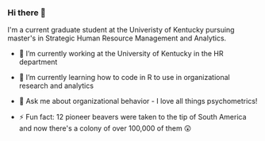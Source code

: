 ### Hi there 👋

I'm a current graduate student at the Univeristy of Kentucky pursuing master's in Strategic Human Resource Management and Analytics.

- 🔭 I’m currently working at the University of Kentucky in the HR department

- 🌱 I’m currently learning how to code in R to use in organizational research and analytics

- 💬 Ask me about organizational behavior - I love all things psychometrics!

- ⚡ Fun fact: 12 pioneer beavers were taken to the tip of South America and now there's a colony of over 100,000 of them 😲
